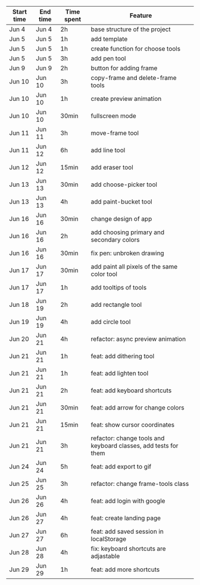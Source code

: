 | Start time | End time | Time spent | Feature |
|------------|----------|------------|---------|
| Jun 4 | Jun 4 | 2h | base structure of the project |
| Jun 5 | Jun 5 | 1h | add template |
| Jun 5 | Jun 5 | 1h | create function for choose tools |
| Jun 5 | Jun 5 | 3h | add pen tool |
| Jun 9 | Jun 9 | 2h | button for adding frame |
| Jun 10 | Jun 10 | 3h | copy-frame and delete-frame tools |
| Jun 10 | Jun 10 | 1h | create preview animation |
| Jun 10 | Jun 10 | 30min | fullscreen mode |
| Jun 11 | Jun 11 | 3h | move-frame tool |
| Jun 11 | Jun 12 | 6h | add line tool |
| Jun 12 | Jun 12 | 15min | add eraser tool |
| Jun 13 | Jun 13 | 30min | add choose-picker tool |
| Jun 13 | Jun 13 | 4h | add paint-bucket tool |
| Jun 16 | Jun 16 | 30min | change design of app |
| Jun 16 | Jun 16 | 2h | add choosing primary and secondary colors |
| Jun 16 | Jun 16 | 30min | fix pen: unbroken drawing |
| Jun 17 | Jun 17 | 30min | add paint all pixels of the same color tool |
| Jun 17 | Jun 17 | 1h | add tooltips of tools |
| Jun 18 | Jun 19 | 2h | add rectangle tool |
| Jun 19 | Jun 19 | 4h | add circle tool |
| Jun 20 | Jun 21 | 4h | refactor: async preview animation |
| Jun 21 | Jun 21 | 1h | feat: add dithering tool |
| Jun 21 | Jun 21 | 1h | feat: add lighten tool |
| Jun 21 | Jun 21 | 2h | feat: add keyboard shortcuts |
| Jun 21 | Jun 21 | 30min | feat: add arrow for change colors |
| Jun 21 | Jun 21 | 15min | feat: show cursor coordinates |
| Jun 21 | Jun 21 | 3h | refactor: change tools and keyboard classes, add tests for them |
| Jun 24 | Jun 24 | 5h | feat: add export to gif |
| Jun 25 | Jun 25 | 3h | refactor: change frame-tools class |
| Jun 26 | Jun 26 | 4h | feat: add login with google |
| Jun 26 | Jun 27 | 4h | feat: create landing page |
| Jun 27 | Jun 27 | 6h | feat: add saved session in localStorage |
| Jun 28 | Jun 28 | 4h | fix: keyboard shortcuts are adjastable |
| Jun 29 | Jun 29 | 1h | feat: add more shortcuts |
